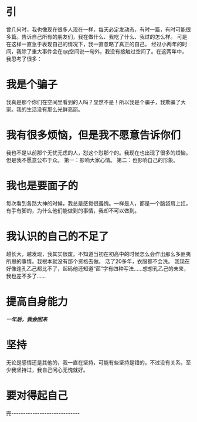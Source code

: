 # 引
曾几何时，我也像现在很多人现在一样，每天必定发动态，有时一篇，有时可能很多篇。告诉自己所有的朋友们，我在做什么、我吃了什么、我过的怎么样。
可是在这样一直急于表现自己的情况下，我一直忽略了真正的自己。
经过小两年的时间，我除了重大事件会在qq空间说一句外，我没有接触过空间了。在这两年中，我思考了很多：
# 我是个骗子
我真是那个你们在空间里看到的人吗？显然不是！所以我是个骗子，我欺骗了大家。我的生活没有那么光鲜亮丽。
# 我有很多烦恼，但是我不愿意告诉你们
我也不是以前那个无忧无虑的人，怼这个怼那个的。我现在也出现了很多的烦恼。但是我不愿意公布于众。
第一：影响大家心情。 
第二：也影响自己的形象。
# 我也是要面子的
每次看到各路大神的时候，我总是感觉很羞愧。一样是人，都是一个脑袋肩上扛，有手有脚的，为什么他们能做到的事情，我却不可以做到。
# 我认识的自己的不足了
越长大，越发现，我其实很废。不知道当初在初高中的时候怎么会作出那么多匪夷所思的事情。我根本就没有那个资格去做。
活了20多年，衣服都不会洗。
我现在好像连孔乙己都比不了，起码他还知道“茴”字有四种写法……想想孔乙己的未来，我也差不多了……
# 提高自身能力
 ***一年后，我会回来***
# 坚持
无论是感情还是其他的，我一直在坚持，可能有些坚持是错的，不过没有关系，至少我坚持过，我自己问心无愧就好。
# 要对得起自己
  完-----------------------------
